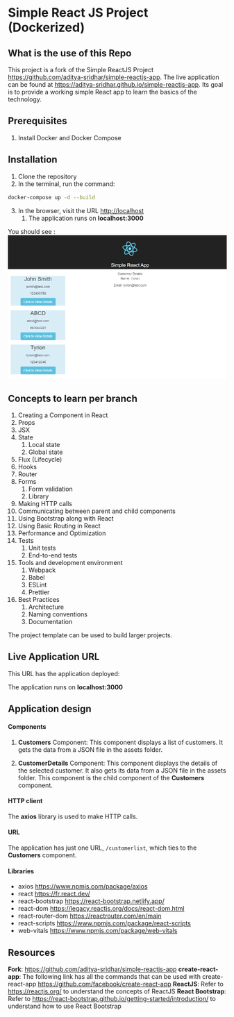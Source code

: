 # Simple React JS Project (Dockerized)

## What is the use of this Repo

This project is a fork of the Simple ReactJS Project <https://github.com/aditya-sridhar/simple-reactjs-app>.
The live application can be found at <https://aditya-sridhar.github.io/simple-reactjs-app>.
Its goal is to provide a working simple React app to learn the basics of the technology.

## Prerequisites

1. Install Docker and Docker Compose

## Installation

1. Clone the repository
2. In the terminal, run the command:

```sh
docker-compose up -d --build
```

3. In the browser, visit the URL <http://localhost>
   1. The application runs on **localhost:3000**

You should see :
![screenshot 1](ressources/screenshot-1.png)

## Concepts to learn per branch

1. Creating a Component in React
2. Props
3. JSX
4. State
   1. Local state
   2. Global state
5. Flux (Lifecycle)
6. Hooks
7. Router
8. Forms
   1. Form validation
   2. Library
9. Making HTTP calls
10. Communicating between parent and child components
11. Using Bootstrap along with React
12. Using Basic Routing in React
13. Performance and Optimization
14. Tests
    1. Unit tests
    2. End-to-end tests
15. Tools and development environment
    1. Webpack
    2. Babel
    3. ESLint
    4. Prettier
16. Best Practices
    1. Architecture
    2. Naming conventions
    3. Documentation

The project template can be used to build larger projects.

## Live Application URL

This URL has the application deployed:

The application runs on **localhost:3000**

## Application design

#### Components

1. **Customers** Component: This component displays a list of customers. It gets the data from a JSON file in the assets folder.

2. **CustomerDetails** Component: This component displays the details of the selected customer. It also gets its data from a JSON file in the assets folder. This component is the child component of the **Customers** component.

#### HTTP client

The **axios** library is used to make HTTP calls.

#### URL

The application has just one URL, `/customerlist`, which ties to the **Customers** component.

#### Libraries

* axios <https://www.npmjs.com/package/axios>
* react <https://fr.react.dev/>
* react-bootstrap <https://react-bootstrap.netlify.app/>
* react-dom <https://legacy.reactjs.org/docs/react-dom.html>
* react-router-dom <https://reactrouter.com/en/main>
* react-scripts <https://www.npmjs.com/package/react-scripts>
* web-vitals <https://www.npmjs.com/package/web-vitals>

## Resources

**Fork**: <https://github.com/aditya-sridhar/simple-reactjs-app>
**create-react-app**: The following link has all the commands that can be used with create-react-app <https://github.com/facebook/create-react-app>
**ReactJS**: Refer to <https://reactjs.org/> to understand the concepts of ReactJS
**React Bootstrap**: Refer to <https://react-bootstrap.github.io/getting-started/introduction/> to understand how to use React Bootstrap
